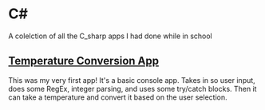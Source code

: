 # __C#__ #
A colelction of all the C_sharp apps I had done while in school

## [Temperature Conversion App](https://github.com/A-Mac2513/c_sharp/tree/main/temp_conversion)
This was my very first app!  It's a basic console app.  Takes in so user input, does some RegEx, integer parsing, and uses some try/catch blocks. Then it can take a temperature and convert it based on the user selection.
